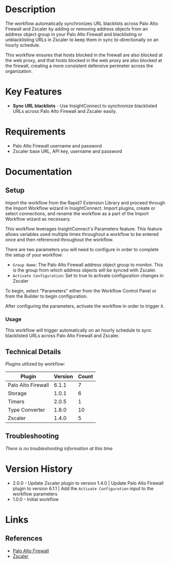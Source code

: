 # Description

The workflow automatically synchronizes URL blacklists across Palo Alto Firewall and Zscaler by adding or removing address objects from an address object group in your Palo Alto Firewall and blacklisting or unblacklisting URLs in Zscaler to keep them in sync bi-directionally on an hourly schedule.

This workflow ensures that hosts blocked in the firewall are also blocked at the web proxy, and that hosts blocked in the web proxy are also blocked at the firewall, creating a more consistent defensive perimeter across the organization.

# Key Features

* **Sync URL blacklists** - Use InsightConnect to synchronize blacklisted URLs across Palo Alto Firewall and Zscaler easily.

# Requirements

* Palo Alto Firewall username and password
* Zscaler base URL, API key, username and password

# Documentation

## Setup

Import the workflow from the Rapid7 Extension Library and proceed through the Import Workflow wizard in InsightConnect. Import plugins, create or select connections, and rename the workflow as a part of the Import Workflow wizard as necessary.

This workflow leverages InsightConnect's Parameters feature. This feature allows variables used multiple times throughout a workflow to be entered once and then referenced throughout the workflow. 

There are two parameters you will need to configure in order to complete the setup of your workflow:

* `Group Name`: The Palo Alto Firewall address object group to monitor. This is the group from which address objects will be synced with Zscaler.
* `Activate Configuration`: Set to true to activate configuration changes in Zscaler

To begin, select "Parameters" either from the Workflow Control Panel or from the Builder to begin configuration.

After configuring the parameters, activate the workflow in order to trigger it.

### Usage

This workflow will trigger automatically on an hourly schedule to sync blacklisted URLs across Palo Alto Firewall and Zscaler.

## Technical Details

Plugins utilized by workflow:

|Plugin|Version|Count|
|----|----|--------|
|Palo Alto Firewall|6.1.1|7|
|Storage|1.0.1|6|
|Timers|2.0.5|1|
|Type Converter|1.8.0|10|
|Zscaler|1.4.0|5|

## Troubleshooting

_There is no troubleshooting information at this time_

# Version History

* 2.0.0 - Update Zscaler plugin to version 1.4.0 | Update Palo Alto Firewall plugin to version 6.1.1 | Add the `Activate Configuration` input to the workflow parameters
* 1.0.0 - Initial workflow

# Links

## References

* [Palo Alto Firewall](https://www.paloaltonetworks.com/)
* [Zscaler](https://www.zscaler.com/)
